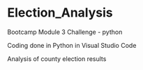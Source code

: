 # Election_Analysis
Bootcamp Module 3 Challenge - python

Coding done in Python in Visual Studio Code

Analysis of county election results


 
